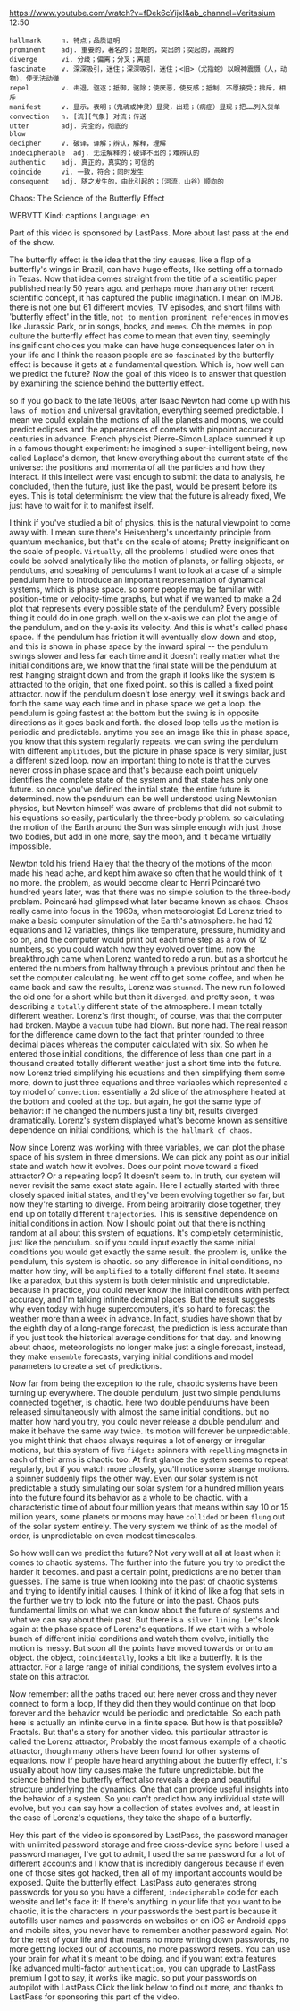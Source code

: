 https://www.youtube.com/watch?v=fDek6cYijxI&ab_channel=Veritasium 
12:50
```  
hallmark     n. 特点；品质证明
prominent    adj. 重要的，著名的；显眼的，突出的；突起的，高耸的
diverge      vi. 分歧；偏离；分叉；离题
fascinate    v. 深深吸引，迷住；深深吸引，迷住；<旧>（尤指蛇）以眼神震慑（人，动物），使无法动弹        
repel        v. 击退，驱逐；抵御，驱除；使厌恶，使反感；抵制，不愿接受；排斥，相斥
manifest     v. 显示，表明；（鬼魂或神灵）显灵，出现；（病症）显现；把……列入货单
convection   n. [流][气象] 对流；传送
utter        adj. 完全的，彻底的
blow  
decipher     v. 破译，译解；辨认，解释，理解
indecipherable  adj. 无法解释的；破译不出的；难辨认的
authentic    adj. 真正的，真实的；可信的  
coincide     vi. 一致，符合；同时发生  
consequent   adj. 随之发生的，由此引起的；（河流，山谷）顺向的    
```

Chaos: The Science of the Butterfly Effect 

WEBVTT Kind: captions Language: en 

Part of this video is sponsored by LastPass. More about last pass at the end of the show. 

The butterfly effect is the idea that the tiny causes, like a flap of a butterfly's wings in Brazil, can have huge effects, like setting off a tornado in Texas. Now that idea comes straight from the title of a scientific paper published nearly 50 years ago. and perhaps more than any other recent scientific concept, it has captured the public imagination. I mean on IMDB. there is not one but 61 different movies, TV episodes, and short films with 'butterfly effect' in the title, `not to mention prominent references` in movies like Jurassic Park, or in songs, books, and `memes`. Oh the memes. in pop culture the butterfly effect has come to mean that even tiny, seemingly insignificant choices you make can have huge consequences later on in your life and I think the reason people are so `fascinated` by the butterfly effect is because it gets at a fundamental question. Which is, how well can we predict the future? Now the goal of this video is to answer that question by examining the science behind the butterfly effect. 

so if you go back to the late 1600s, after Isaac Newton had come up with his `laws of motion` and universal gravitation, everything seemed predictable. I mean we could explain the motions of all the planets and moons, we could predict eclipses and the appearances of comets with pinpoint accuracy centuries in advance. French physicist Pierre-Simon Laplace summed it up in a famous thought experiment: he imagined a super-intelligent being, now called Laplace's demon, that knew everything about the current state of the universe: the positions and momenta of all the particles and how they interact. if this intellect were vast enough to submit the data to analysis, he concluded, then the future, just like the past, would be present before its eyes. This is total determinism: the view that the future is already fixed, We just have to wait for it to manifest itself. 

I think if you've studied a bit of physics, this is the natural viewpoint to come away with. I mean sure there's Heisenberg's uncertainty principle from quantum mechanics, but that's on the scale of atoms; Pretty insignificant on the scale of people. `Virtually`, all the problems I studied were ones that could be solved analytically like the motion of planets, or falling objects, or `pendulums`, and speaking of pendulums I want to look at a case of a simple pendulum here to introduce an important representation of dynamical systems, which is phase space. so some people may be familiar with position-time or velocity-time graphs, but what if we wanted to make a 2d plot that represents every possible state of the pendulum? Every possible thing it could do in one graph. well on the x-axis we can plot the angle of the pendulum, and on the y-axis its velocity. And this is what's called phase space. If the pendulum has friction it will eventually slow down and stop, and this is shown in phase space by the inward spiral -- the pendulum swings slower and less far each time and it doesn't really matter what the initial conditions are, we know that the final state will be the pendulum at rest hanging straight down and from the graph it looks like the system is attracted to the origin, that one fixed point. so this is called a fixed point attractor. now if the pendulum doesn't lose energy, well it swings back and forth the same way each time and in phase space we get a loop. the pendulum is going fastest at the bottom but the swing is in opposite directions as it goes back and forth. the closed loop tells us the motion is periodic and predictable. anytime you see an image like this in phase space, you know that this system regularly repeats. we can swing the pendulum with different `amplitudes`, but the picture in phase space is very similar, just a different sized loop. now an important thing to note is that the curves never cross in phase space and that's because each point uniquely identifies the complete state of the system and that state has only one future. so once you've defined the initial state, the entire future is determined. now the pendulum can be well understood using Newtonian physics, but Newton himself was aware of problems that did not submit to his equations so easily, particularly the three-body problem. so calculating the motion of the Earth around the Sun was simple enough with just those two bodies, but add in one more, say the moon, and it became virtually impossible. 

Newton told his friend Haley that the theory of the motions of the moon made his head ache, and kept him awake so often that he would think of it no more. the problem, as would become clear to Henri Poincaré two hundred years later, was that there was no simple solution to the three-body problem. Poincaré had glimpsed what later became known as chaos. Chaos really came into focus in the 1960s, when meteorologist Ed Lorenz tried to make a basic computer simulation of the Earth's atmosphere. he had 12 equations and 12 variables, things like temperature, pressure, humidity and so on, and the computer would print out each time step as a row of 12 numbers, so you could watch how they evolved over time. now the breakthrough came when Lorenz wanted to redo a run. but as a shortcut he entered the numbers from halfway through a previous printout and then he set the computer calculating. he went off to get some coffee, and when he came back and saw the results, Lorenz was `stunned`. The new run followed the old one for a short while but then it `diverged`, and pretty soon, it was describing a `totally` different state of the atmosphere. I mean totally different weather. Lorenz's first thought, of course, was that the computer had broken. Maybe a `vacuum` tube had blown. But none had. The real reason for the difference came down to the fact that printer rounded to three decimal places whereas the computer calculated with six. So when he entered those initial conditions, the difference of less than one part in a thousand created totally different weather just a short time into the future. now Lorenz tried simplifying his equations and then simplifying them some more, down to just three equations and three variables which represented a toy model of `convection`: essentially a 2d slice of the atmosphere heated at the bottom and cooled at the top. but again, he got the same type of behavior: if he changed the numbers just a tiny bit, results diverged dramatically. Lorenz's system displayed what's become known as sensitive dependence on initial conditions, which is `the hallmark of chaos`. 

Now since Lorenz was working with three variables, we can plot the phase space of his system in three dimensions. We can pick any point as our initial state and watch how it evolves. Does our point move toward a fixed attractor? Or a repeating loop? It doesn't seem to. In truth, our system will never revisit the same exact state again. Here I actually started with three closely spaced initial states, and they've been evolving together so far, but now they're starting to diverge. From being arbitrarily close together, they end up on totally different `trajectories`. This is sensitive dependence on initial conditions in action. Now I should point out that there is nothing random at all about this system of equations. It's completely deterministic, just like the pendulum. so if you could input exactly the same initial conditions you would get exactly the same result. the problem is, unlike the pendulum, this system is chaotic. so any difference in initial conditions, no matter how tiny, will be `amplified` to a totally different final state. It seems like a paradox, but this system is both deterministic and unpredictable. because in practice, you could never know the initial conditions with perfect accuracy, and I'm talking infinite decimal places. But the result suggests why even today with huge supercomputers, it's so hard to forecast the weather more than a week in advance. In fact, studies have shown that by the eighth day of a long-range forecast, the prediction is less accurate than if you just took the historical average conditions for that day. and knowing about chaos, meteorologists no longer make just a single forecast, instead, they make `ensemble` forecasts, varying initial conditions and model parameters to create a set of predictions. 

Now far from being the exception to the rule, chaotic systems have been turning up everywhere. The double pendulum, just two simple pendulums connected together, is chaotic. here two double pendulums have been released simultaneously with almost the same initial conditions. but no matter how hard you try, you could never release a double pendulum and make it behave the same way twice. its motion will forever be unpredictable. you might think that chaos always requires a lot of energy or irregular motions, but this system of five `fidgets` spinners with `repelling` magnets in each of their arms is chaotic too. At first glance the system seems to repeat regularly, but if you watch more closely, you'll notice some strange motions. a spinner suddenly flips the other way. Even our solar system is not predictable a study simulating our solar system for a hundred million years into the future found its behavior as a whole to be chaotic. with a characteristic time of about four million years that means within say 10 or 15 million years, some planets or moons may have `collided` or been `flung` out of the solar system entirely. The very system we think of as the model of order, is unpredictable on even modest timescales. 

So how well can we predict the future? Not very well at all at least when it comes to chaotic systems. The further into the future you try to predict the harder it becomes. and past a certain point, predictions are no better than guesses. The same is true when looking into the past of chaotic systems and trying to identify initial causes. I think of it kind of like a fog that sets in the further we try to look into the future or into the past. Chaos puts fundamental limits on what we can know about the future of systems and what we can say about their past. But there is `a silver lining`. Let's look again at the phase space of Lorenz's equations. If we start with a whole bunch of different initial conditions and watch them evolve, initially the motion is messy. But soon all the points have moved towards or onto an object. the object, `coincidentally`, looks a bit like a butterfly. It is the attractor. For a large range of initial conditions, the system evolves into a state on this attractor. 

Now remember: all the paths traced out here never cross and they never connect to form a loop, If they did then they would continue on that loop forever and the behavior would be periodic and predictable. So each path here is actually an infinite curve in a finite space. But how is that possible? Fractals. But that's a story for another video. this particular attractor is called the Lorenz attractor, Probably the most famous example of a chaotic attractor, though many others have been found for other systems of equations. now if people have heard anything about the butterfly effect, it's usually about how tiny causes make the future unpredictable. but the science behind the butterfly effect also reveals a deep and beautiful structure underlying the dynamics. One that can provide useful insights into the behavior of a system. So you can't predict how any individual state will evolve, but you can say how a collection of states evolves and, at least in the case of Lorenz's equations, they take the shape of a butterfly. 

Hey this part of the video is sponsored by LastPass, the password manager with unlimited password storage and free cross-device sync before I used a password manager, I've got to admit, I used the same password for a lot of different accounts and I know that is incredibly dangerous because if even one of those sites got hacked, then all of my important accounts would be exposed. Quite the butterfly effect. LastPass auto generates strong passwords for you so you have a different, `indecipherable` code for each website and let's face it: If there's anything in your life that you want to be chaotic, it is the characters in your passwords the best part is because it autofills user names and passwords on websites or on iOS or Android apps and mobile sites, you never have to remember another password again. Not for the rest of your life and that means no more writing down passwords, no more getting locked out of accounts, no more password resets. You can use your brain for what it's meant to be doing. and if you want extra features like advanced multi-factor `authentication`, you can upgrade to LastPass premium I got to say, it works like magic. so put your passwords on autopilot with LastPass Click the link below to find out more, and thanks to LastPass for sponsoring this part of the video. 